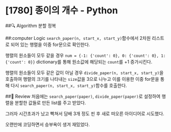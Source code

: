 # [1780] 종이의 개수 - Python

##:mag: Algorithm
분할 정복

##:computer Logic
```search_paper(n, start_x, start_y)```함수에서 2차원 리스트로 되어 있는 행렬을 이중 for문으로 확인한다.

행렬의 원소들이 모두 같을 경우 ```num = {-1: {'count': 0}, 0: {'count': 0}, 1: {'count': 0}}``` dictionary를 통해 원소값에 해당되는 ```count```를 +1 증가시킨다.

행렬의 원소들이 모두 같은 값이 아닐 경우 ```divide_paper(n, start_x, start_y)```을 호출하여 행렬의 크기를 나타내는 ```size```값을 3으로 나누고 이를 이용한 이중 for문을 통해 다시 ```search_paper(n, start_x, start_y)```함수를 호출한다.  

##:memo: Review
처음에는 ```search_paper(paper)```, ```divide_paper(paper)```로 설정하여 행렬을 분할한 값들로 만든 list를 주고 받았다.

그러자 시간초과가 났고 빡쳐서 담배 3개 정도 핀 후 새로 떠오른 아이디어로 시도했다.  

오랜만에 코딩하면서 승부욕이 생겨 재밌었다.
